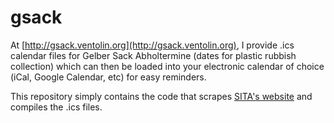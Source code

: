 # gsack

At [http://gsack.ventolin.org](http://gsack.ventolin.org), I provide .ics calendar files for Gelber Sack Abholtermine (dates for plastic rubbish collection) which can then be loaded into your electronic calendar of choice (iCal, Google Calendar, etc) for easy reminders. 

This repository simply contains the code that scrapes [SITA's website](https://www.sita-deutschland.de) and compiles the .ics files.
